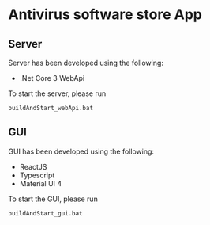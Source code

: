 # Antivirus software store App

## Server
Server has been developed using the following:
- .Net Core 3 WebApi

To start the server, please run 

```buildAndStart_webApi.bat```

## GUI
GUI has been developed using the following:
- ReactJS
- Typescript
- Material UI 4

To start the GUI, please run 

```buildAndStart_gui.bat```

